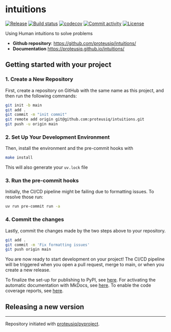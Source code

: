 # intuitions

[![Release](https://img.shields.io/github/v/release/proteusiq/intuitions)](https://img.shields.io/github/v/release/proteusiq/intuitions)
[![Build status](https://img.shields.io/github/actions/workflow/status/proteusiq/intuitions/main.yml?branch=main)](https://github.com/proteusiq/intuitions/actions/workflows/main.yml?query=branch%3Amain)
[![codecov](https://codecov.io/gh/proteusiq/intuitions/branch/main/graph/badge.svg)](https://codecov.io/gh/proteusiq/intuitions)
[![Commit activity](https://img.shields.io/github/commit-activity/m/proteusiq/intuitions)](https://img.shields.io/github/commit-activity/m/proteusiq/intuitions)
[![License](https://img.shields.io/github/license/proteusiq/intuitions)](https://img.shields.io/github/license/proteusiq/intuitions)

Using Human intuitions to solve problems

- **Github repository**: <https://github.com/proteusiq/intuitions/>
- **Documentation** <https://proteusiq.github.io/intuitions/>

## Getting started with your project

### 1. Create a New Repository

First, create a repository on GitHub with the same name as this project, and then run the following commands:

```bash
git init -b main
git add .
git commit -m "init commit"
git remote add origin git@github.com:proteusiq/intuitions.git
git push -u origin main
```

### 2. Set Up Your Development Environment

Then, install the environment and the pre-commit hooks with

```bash
make install
```

This will also generate your `uv.lock` file

### 3. Run the pre-commit hooks

Initially, the CI/CD pipeline might be failing due to formatting issues. To resolve those run:

```bash
uv run pre-commit run -a
```

### 4. Commit the changes

Lastly, commit the changes made by the two steps above to your repository.

```bash
git add .
git commit -m 'Fix formatting issues'
git push origin main
```

You are now ready to start development on your project!
The CI/CD pipeline will be triggered when you open a pull request, merge to main, or when you create a new release.

To finalize the set-up for publishing to PyPI, see [here](https://proteusiq.github.io/pyproject/features/publishing/#set-up-for-pypi).
For activating the automatic documentation with MkDocs, see [here](https://proteusiq.github.io/pyproject/features/mkdocs/#enabling-the-documentation-on-github).
To enable the code coverage reports, see [here](https://proteusiq.github.io/pyproject/features/codecov/).

## Releasing a new version



---

Repository initiated with [proteusiq/pyproject](https://github.com/proteusiq/pyproject).
